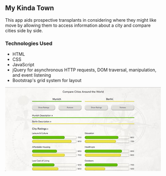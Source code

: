 ## My Kinda Town

This app aids prospective transplants in considering where they might like move by allowing them to access information about a city and compare cities side by side.

### Technologies Used

- HTML
- CSS
- JavaScript
- jQuery for asynchronous HTTP requests, DOM traversal, manipulation, and event listening
- Bootstrap's grid system for layout

![alt text](./img/screenshot.jpg "two cities view")

